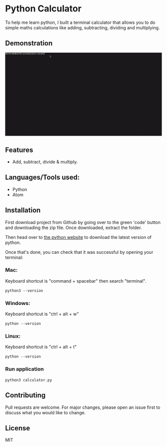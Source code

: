 # Python Calculator
To help me learn python, I built a terminal calculator that allows you to do simple maths calculations like adding, subtracting, dividing and multiplying.

## Demonstration
![Pysum Demonstration](demonstration/pycalc.gif)

## Features
- Add, subtract, divide & multiply.

## Languages/Tools used:
- Python
- Atom

## Installation
First download project from Github by going over to the green 'code' button and downloading the zip file. Once downloaded, extract the folder.

Then head over to [the python website](https://www.python.org/downloads/) to download the latest version of python.

Once that's done, you can check that it was successful by opening your terminal:

### Mac:
Keyboard shortcut is "command + spacebar" then search "terminal".

```
python3 --version
```


### Windows:
Keyboard shortcut is "ctrl + alt + w"

```
python --version
```

### Linux:
Keyboard shortcut is "ctrl + alt + t"

```
python --version
```

### Run application
```
python3 calculator.py
```

## Contributing
Pull requests are welcome. For major changes, please open an issue first to discuss what you would like to change.

## License
MIT
